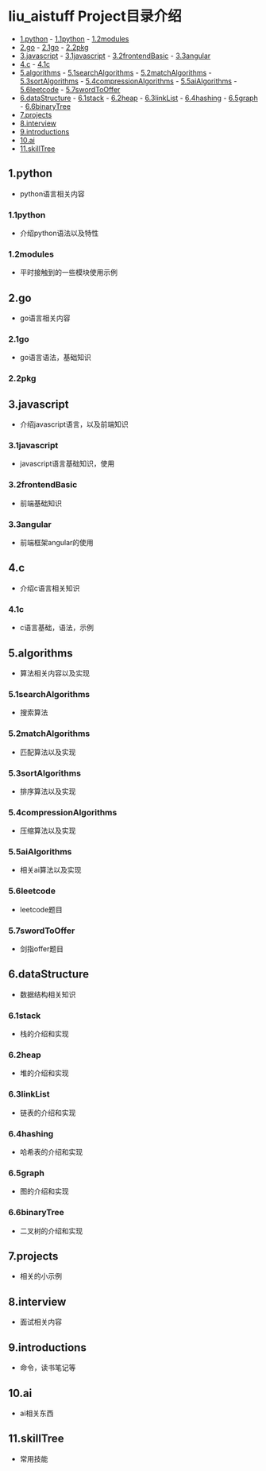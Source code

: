 # liu_aistuff Project目录介绍

<!-- vim-markdown-toc Marked -->

* [1.python](#1.python)
        - [1.1python](#1.1python)
        - [1.2modules](#1.2modules)
* [2.go](#2.go)
        - [2.1go](#2.1go)
        - [2.2pkg](#2.2pkg)
* [3.javascript](#3.javascript)
        - [3.1javascript](#3.1javascript)
        - [3.2frontendBasic](#3.2frontendbasic)
        - [3.3angular](#3.3angular)
* [4.c](#4.c)
        - [4.1c](#4.1c)
* [5.algorithms](#5.algorithms)
        - [5.1searchAlgorithms](#5.1searchalgorithms)
        - [5.2matchAlgorithms](#5.2matchalgorithms)
        - [5.3sortAlgorithms](#5.3sortalgorithms)
        - [5.4compressionAlgorithms](#5.4compressionalgorithms)
        - [5.5aiAlgorithms](#5.5aialgorithms)
        - [5.6leetcode](#5.6leetcode)
        - [5.7swordToOffer](#5.7swordtooffer)
* [6.dataStructure](#6.datastructure)
        - [6.1stack](#6.1stack)
        - [6.2heap](#6.2heap)
        - [6.3linkList](#6.3linklist)
        - [6.4hashing](#6.4hashing)
        - [6.5graph](#6.5graph)
        - [6.6binaryTree](#6.6binarytree)
* [7.projects](#7.projects)
* [8.interview](#8.interview)
* [9.introductions](#9.introductions)
* [10.ai](#10.ai)
* [11.skillTree](#11.skilltree)

<!-- vim-markdown-toc -->

## 1.python

- python语言相关内容

### 1.1python

- 介绍python语法以及特性

### 1.2modules

- 平时接触到的一些模块使用示例

## 2.go

- go语言相关内容

### 2.1go

- go语言语法，基础知识

### 2.2pkg

## 3.javascript

- 介绍javascript语言，以及前端知识

### 3.1javascript

- javascript语言基础知识，使用

### 3.2frontendBasic

- 前端基础知识

### 3.3angular

- 前端框架angular的使用

## 4.c

- 介绍c语言相关知识

### 4.1c

- c语言基础，语法，示例

## 5.algorithms

- 算法相关内容以及实现

### 5.1searchAlgorithms

- 搜索算法

### 5.2matchAlgorithms

- 匹配算法以及实现

### 5.3sortAlgorithms

- 排序算法以及实现

### 5.4compressionAlgorithms

- 压缩算法以及实现

### 5.5aiAlgorithms

- 相关ai算法以及实现

### 5.6leetcode

- leetcode题目

### 5.7swordToOffer

- 剑指offer题目

## 6.dataStructure

- 数据结构相关知识

### 6.1stack

- 栈的介绍和实现

### 6.2heap

- 堆的介绍和实现

### 6.3linkList

- 链表的介绍和实现

### 6.4hashing

- 哈希表的介绍和实现

### 6.5graph

- 图的介绍和实现

### 6.6binaryTree

- 二叉树的介绍和实现

## 7.projects

- 相关的小示例

## 8.interview

- 面试相关内容

## 9.introductions

- 命令，读书笔记等

## 10.ai

- ai相关东西

## 11.skillTree

- 常用技能

